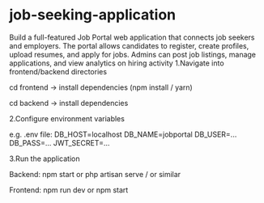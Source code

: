# job-seeking-application
Build a full-featured Job Portal web application that connects job seekers and employers. The portal allows candidates to register, create profiles, upload resumes, and apply for jobs. Admins can post job listings, manage applications, and view analytics on hiring activity 
1.Navigate into frontend/backend directories

cd frontend → install dependencies (npm install / yarn)

cd backend → install dependencies

2.Configure environment variables

e.g. .env file:
DB_HOST=localhost
DB_NAME=jobportal
DB_USER=...
DB_PASS=...
JWT_SECRET=...

3.Run the application

Backend: npm start or php artisan serve / or similar

Frontend: npm run dev or npm start
